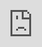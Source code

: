 ```yaml
---
layout: tab
---
```

<center>
<div class="row justify-content-center">
<div class="focus card shadow col-md-5 p-3 mb-3 black" style="height:1118px;">
<iframe scrolling="no" src="https://docs.google.com/document/d/e/2PACX-1vSY3g1bcuvcVWlXio0NzVCorkyXutA8QWNCCkjbhqBKhUV-Y80i014YjiMv1OHIQKlG-uSLU3Wel37e/pub?embedded=true"   style="
    position: fixed;
    top: 0px;
    bottom: 0px;
    right: 0px;
    width: 100%;
    border: none;
    margin: 0;
    padding: 0;
    overflow: hidden;
    z-index: 999999;
    height: 100%;"></iframe>
    </div>
    </div>
</center>
